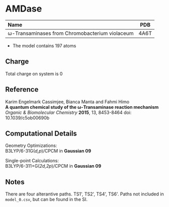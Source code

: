 AMDase
=====

| Name                                                                          | PDB  |
| :---------------------------------------------------------------------------- | ---- |
| ω-Transaminases from Chromobacterium violaceum                                | 4A6T |


- The model contains 197 atoms 

Charge
------
Total charge on system is 0

Reference
----------
Karim Engelmark Cassimjee, Bianca Manta and Fahmi Himo  
**A quantum chemical study of the ω-Transaminase reaction mechanism**  
*Organic & Biomolecular Chemistry* **2015**, 13, 8453-8464 
doi: 10.1039/c5ob00690b

Computational Details
----------------------

Geometry Optimizations:  
B3LYP/6-31G(*d,p*)/CPCM in **Gaussian 09**  

Single-point Calculations:  
B3LYP/6-311+G(*2d,2p*)/CPCM in **Gaussian 09**

Notes
-----

There are four alterantive paths.
TS1', TS2', TS4', TS6'.
Paths not included in `model_0.csv`, but can be found in the SI.

